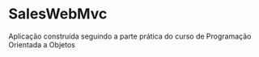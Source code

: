 # SalesWebMvc
Aplicação construída seguindo a parte prática do curso de Programação Orientada a Objetos
